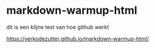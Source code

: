 # markdown-warmup-html

dit is een klijne test van hoe github werkt

https://yerkodezutter.github.io/markdown-warmup-html/

